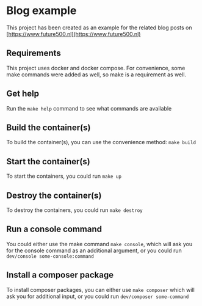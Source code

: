 Blog example
=====================

This project has been created as an example for the related blog posts on [https://www.future500.nl](https://www.future500.nl)

## Requirements
This project uses docker and docker compose. For convenience, some make commands were added as well, so make is a requirement as well.

## Get help
Run the `make help` command to see what commands are available

## Build the container(s)
To build the container(s), you can use the convenience method: `make build`

## Start the container(s)
To start the containers, you could run `make up`

## Destroy the container(s)
To destroy the containers, you could run `make destroy`

## Run a console command
You could either use the make command `make console`, which will ask you for the console command as an additional argument, or you could run `dev/console some-console:command`

## Install a composer package
To install composer packages, you can either use `make composer` which will ask you for additional input, or you could run `dev/composer some-command`

